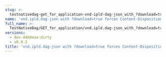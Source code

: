 ```yaml
---
slug: >-
  testnativedag-get_for_application-vnd-ipld-dag-json_with_?download=true_forces_content-disposition-_attachment
name: 'vnd.ipld.dag-json with ?download=true forces Content-Disposition: attachment'
full_name: >-
  TestNativeDag/GET_for_application/vnd.ipld.dag-json_with_?download=true_forces_Content-Disposition:_attachment
versions:
  - dev-44b0eaa-dirty
  - v0.0.2
title: 'vnd.ipld.dag-json with ?download=true forces Content-Disposition: attachment'
---
```


